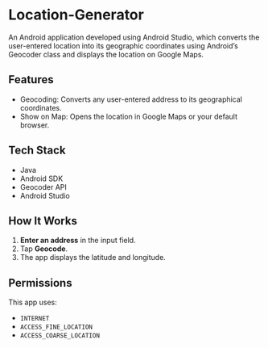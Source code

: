 # Location-Generator
An Android application developed using Android Studio, which converts the user-entered location into its geographic coordinates using Android’s Geocoder class and displays the location on Google Maps. 

## Features
- Geocoding: Converts any user-entered address to its geographical coordinates.
- Show on Map: Opens the location in Google Maps or your default browser.


## Tech Stack
- Java
- Android SDK
- Geocoder API
- Android Studio 

## How It Works
1. **Enter an address** in the input field.
2. Tap **Geocode**.
3. The app displays the latitude and longitude.


## Permissions
This app uses:
- `INTERNET`
- `ACCESS_FINE_LOCATION`
- `ACCESS_COARSE_LOCATION`
